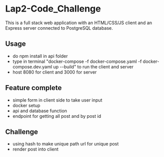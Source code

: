 # Lap2-Code_Challenge

This is a full stack web application with an HTML/CSS/JS client and an Express server connected to PostgreSQL database.

## Usage
- do npm install in api folder
- type in terminal "docker-compose -f docker-compose.yaml -f docker-compose.dev.yaml up --build" to run the client and server
- host 8080 for client and 3000 for server

## Feature complete
- simple form in client side to take user input
- docker setup
- api and database function
- endpoint for getting all post and by post id

## Challenge
- using hash to make unique path url for unique post
- render post into client
